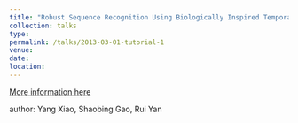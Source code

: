 ```yaml
---
title: "Robust Sequence Recognition Using Biologically Inspired Temporal Learning Mechanisms"
collection: talks
type: 
permalink: /talks/2013-03-01-tutorial-1
venue: 
date: 
location: 
---
```


[More information here](https://ieeexplore.ieee.org/stamp/stamp.jsp?tp=&arnumber=8901946)

author: Yang Xiao, Shaobing Gao, Rui Yan